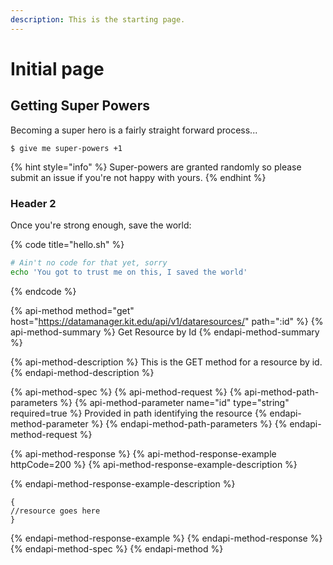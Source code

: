 ```yaml
---
description: This is the starting page.
---
```


# Initial page

## Getting Super Powers

Becoming a super hero is a fairly straight forward process...

```
$ give me super-powers +1
```

{% hint style="info" %}
 Super-powers are granted randomly so please submit an issue if you're not happy with yours.
{% endhint %}

### Header 2

Once you're strong enough, save the world:

{% code title="hello.sh" %}
```bash
# Ain't no code for that yet, sorry
echo 'You got to trust me on this, I saved the world'
```
{% endcode %}

{% api-method method="get" host="https://datamanager.kit.edu/api/v1/dataresources/" path=":id" %}
{% api-method-summary %}
Get Resource by Id
{% endapi-method-summary %}

{% api-method-description %}
This is the GET method for a resource by id.
{% endapi-method-description %}

{% api-method-spec %}
{% api-method-request %}
{% api-method-path-parameters %}
{% api-method-parameter name="id" type="string" required=true %}
Provided in path identifying the resource
{% endapi-method-parameter %}
{% endapi-method-path-parameters %}
{% endapi-method-request %}

{% api-method-response %}
{% api-method-response-example httpCode=200 %}
{% api-method-response-example-description %}

{% endapi-method-response-example-description %}

```
{
//resource goes here
}
```
{% endapi-method-response-example %}
{% endapi-method-response %}
{% endapi-method-spec %}
{% endapi-method %}

